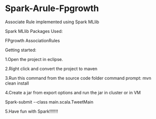 # Spark-Arule-Fpgrowth

Associate Rule implemented using Spark MLlib

Spark MLlib Packages Used:

FPgrowth
AssociationRules

Getting started:

1.Open the project in eclipse.

2.Right click and convert the project to maven

3.Run this command from the source code folder command prompt: mvn clean install

4.Create a jar from export options and run the jar in cluster or in VM

Spark-submit --class main.scala.TweetMain

5.Have fun with Spark!!!!!!!
